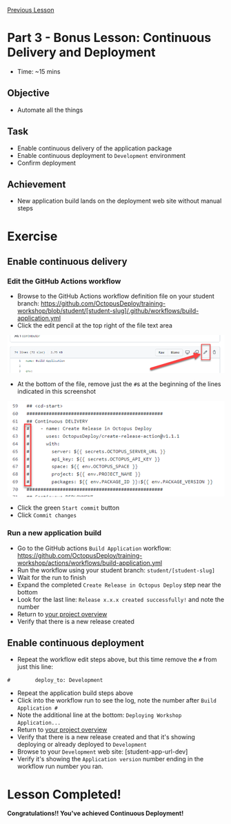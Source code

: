 [Previous Lesson](part-2-student-demos.md)

# Part 3 - Bonus Lesson: Continuous Delivery and Deployment
- Time: ~15 mins

## Objective
- Automate all the things

## Task
- Enable continuous delivery of the application package
- Enable continuous deployment to `Development` environment
- Confirm deployment

## Achievement
- New application build lands on the deployment web site without manual steps

# Exercise

## Enable continuous delivery

### Edit the GitHub Actions workflow
- Browse to the GitHub Actions workflow definition file on your student branch: https://github.com/OctopusDeploy/training-workshop/blob/student/[student-slug]/.github/workflows/build-application.yml
- Click the edit pencil at the top right of the file text area

![](assets/3-b/file-edit.png)

- At the bottom of the file, remove just the `#`s at the beginning of the lines indicated in this screenshot

![](assets/3-b/remove-condel-comments.png)

- Click the green `Start commit` button
- Click `Commit changes`

### Run a new application build
- Go to the GitHub actions `Build Application` workflow: https://github.com/OctopusDeploy/training-workshop/actions/workflows/build-application.yml
- Run the workflow using your student branch: `student/[student-slug]`
- Wait for the run to finish
- Expand the completed `Create Release in Octopus Deploy` step near the bottom
- Look for the last line: `Release x.x.x created successfully!` and note the number
- Return to [your project overview](https://octopus-training.octopus.app/app#/[space-id]/projects/workshop-application/deployments)
- Verify that there is a new release created

## Enable continuous deployment

- Repeat the workflow edit steps above, but this time remove the `#` from just this line:
```
#        deploy_to: Development
```
- Repeat the application build steps above
- Click into the workflow run to see the log, note the number after `Build Application #`
- Note the additional line at the bottom: `Deploying Workshop Application...`
- Return to [your project overview](https://octopus-training.octopus.app/app#/[space-id]/projects/workshop-application/deployments)
- Verify that there is a new release created and that it's showing deploying or already deployed to `Development`
- Browse to your `Development` web site: [student-app-url-dev]
- Verify it's showing the `Application version` number ending in the workflow run number you ran.

# Lesson Completed!
**Congratulations!! You've achieved Continuous Deployment!**
